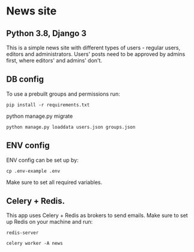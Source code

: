 # News site
## Python 3.8, Django 3

This is a simple news site with different types of users - regular users, editors and administrators.
Users' posts need to be approved by admins first, where editors' and admins' don't.
## DB config
To use a prebuilt groups and permissions run:
```
pip install -r requirements.txt
```
python manage.py migrate
```
python manage.py loaddata users.json groups.json
```

## ENV config
ENV config can be set up by:
```
cp .env-example .env
```
Make sure to set all required variables.

## Celery + Redis.
This app uses Celery + Redis as brokers to send emails. Make sure to set up Redis
on your machine and run:
```
redis-server
```
```
celery worker -A news
```
